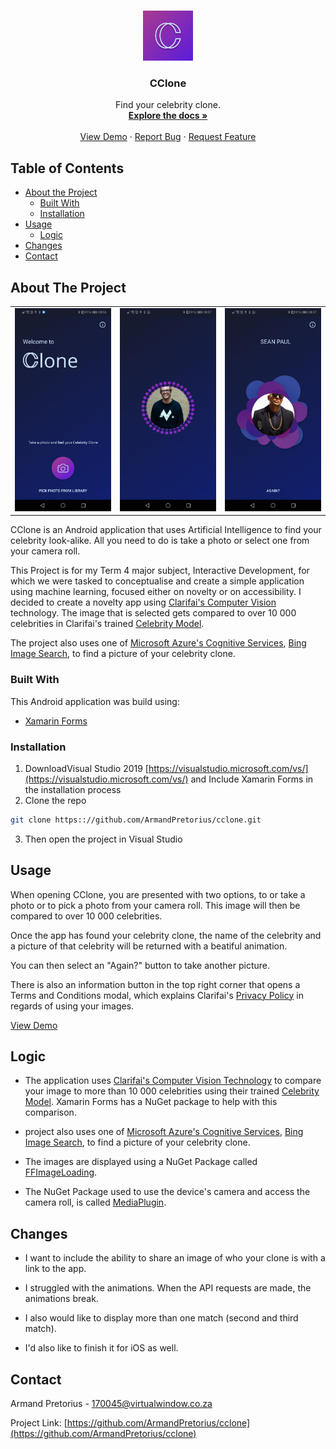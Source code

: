 <!--Nudge README.MD-->

<!-- PROJECT LOGO -->
<br />
<p align="center">
  <a href="https://github.com/ArmandPretorius/cclone">
    <img src="cclone/cclone.Android/Resources/mipmap-hdpi/icon.png" alt="Logo" height="80" radius="40"/>
  </a>

  <h3 align="center">CClone</h3>

  <p align="center">
    Find your celebrity clone.
    <br />
    <a href="https://github.com/ArmandPretorius/cclone"><strong>Explore the docs »</strong></a>
    <br />
    <br />
    <a href="https://github.com/ArmandPretorius/cclone">View Demo</a>
    ·
    <a href="https://github.com/ArmandPretorius/nudge/issues">Report Bug</a>
    ·
    <a href="https://github.com/ArmandPretorius/nudge/issues">Request Feature</a>
  </p>
</p>



<!-- TABLE OF CONTENTS -->
## Table of Contents

* [About the Project](#about-the-project)
  * [Built With](#built-with)
  * [Installation](#installation)
* [Usage](#usage)
  * [Logic](#logic)
* [Changes](#changes)
* [Contact](#contact)

<!-- ABOUT THE PROJECT -->
## About The Project
|  |  |  |
| --- | --- | --- |
| <img src="screenshots/home_screenshot.jpg" alt="About Project CClone" width="180"> | <img src="screenshots/search_screenshot.jpg" alt="About Project CClone" width="180"> | <img src="screenshots/result_screenshot.jpg" alt="About Project CClone" width="180"> |





CClone is an Android application that uses Artificial Intelligence to find your celebrity look-alike. All you need to do is take a photo or select one from your camera roll.

This Project is for my Term 4 major subject, Interactive Development, for which we were tasked to conceptualise and create a simple application using machine learning, focused either on novelty or on accessibility. I decided to create a novelty app using <a href="https://www.clarifai.com/technology">Clarifai's Computer Vision</a> technology. The image that is selected gets compared to over 10 000 celebrities in Clarifai's trained <a href="https://www.clarifai.com/models/celebrity-image-recognition-model-e466caa0619f444ab97497640cefc4dc">Celebrity Model</a>.

The project also uses one of <a href="https://azure.microsoft.com/en-us/services/cognitive-services/">Microsoft Azure's Cognitive Services</a>, <a href="https://azure.microsoft.com/en-us/services/cognitive-services/bing-image-search-api/">Bing Image Search</a>, to find a picture of your celebrity clone.

### Built With
This Android application was build using:
* [Xamarin Forms](https://dotnet.microsoft.com/apps/xamarin/xamarin-forms)


### Installation

1. DownloadVisual Studio 2019 [https://visualstudio.microsoft.com/vs/](https://visualstudio.microsoft.com/vs/) and Include Xamarin Forms in the installation process
2. Clone the repo
```sh
git clone https:://github.com/ArmandPretorius/cclone.git
```
3. Then open the project in Visual Studio

<!-- USAGE -->
## Usage

When opening CClone, you are presented with two options, to or take a photo or to pick a photo from your camera roll. This image will then be compared to over 10 000 celebrities.

Once the app has found your celebrity clone, the name of the celebrity and a picture of that celebrity will be returned with a beatiful animation.

You can then select an "Again?" button to take another picture.

There is also an information button in the top right corner that opens a Terms and Conditions modal, which explains Clarifai's <a href="https://www.clarifai.com/privacy">Privacy Policy</a> in regards of using your images.


[View Demo](https://youtu.be/-CkHLIKtVJ0)
<!-- HOW DOES IT WORK -->
## Logic

* The application uses [Clarifai's Computer Vision Technology](https://www.clarifai.com/technology) to compare your image to more than 10 000 celebrities using their trained [Celebrity Model](https://www.clarifai.com/models/celebrity-image-recognition-model-e466caa0619f444ab97497640cefc4dc). Xamarin Forms has a NuGet package to help with this comparison.

*  project also uses one of [Microsoft Azure's Cognitive Services](https://azure.microsoft.com/en-us/services/cognitive-services/), [Bing Image Search](https://azure.microsoft.com/en-us/services/cognitive-services/bing-image-search-api/), to find a picture of your celebrity clone.


* The images are displayed using a NuGet Package called [FFImageLoading](https://github.com/luberda-molinet/FFImageLoading).

* The NuGet Package used to use the device's camera and access the camera roll, is called [MediaPlugin](https://github.com/jamesmontemagno/MediaPlugin).


<!-- Changes Made -->
## Changes

* I want to include the ability to share an image of who your clone is with a link to the app.

* I struggled with the animations. When the API requests are made, the animations break.

* I also would like to display more than one match (second and third match).

* I'd also like to finish it for iOS as well.


<!-- CONTACT -->
## Contact

Armand Pretorius - 170045@virtualwindow.co.za

Project Link: [https://github.com/ArmandPretorius/cclone](https://github.com/ArmandPretorius/cclone)







<!-- MARKDOWN LINKS & IMAGES -->
[product-screenshot]: cclone_screenshot.png
